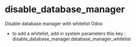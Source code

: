 # disable_database_manager
Disable database manager with whitelist Odoo

* to add a whitelist, add in system parameters this key : disable_database_manager.database_manager_whitelist
